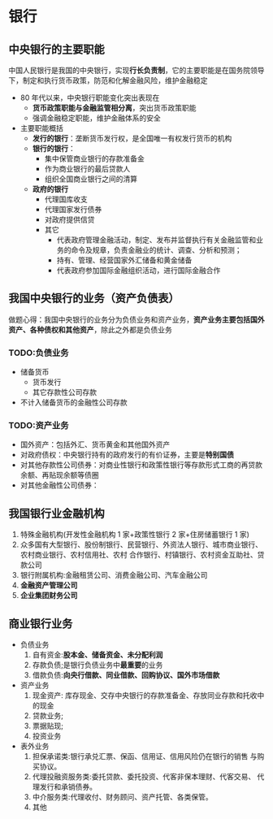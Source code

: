 # 银行

## 中央银行的主要职能

中国人民银行是我国的中央银行，实现**行长负责制**，它的主要职能是在国务院领导下，制定和执行货币政策，防范和化解金融风险，维护金融稳定

- 80 年代以来，中央银行职能变化突出表现在
  - **货币政策职能与金融监管相分离**，突出货币政策职能
  - 强调金融稳定职能，维护金融体系的安全
- 主要职能概括
  - **发行的银行**：垄断货币发行权，是全国唯一有权发行货币的机构
  - **银行的银行**：
    - 集中保管商业银行的存款准备金
    - 作为商业银行的最后贷款人
    - 组织全国商业银行之间的清算
  - **政府的银行**
    - 代理国库收支
    - 代理国家发行债券
    - 对政府提供信贷
    - 其它
      - 代表政府管理金融活动，制定、发布并监督执行有关金融监管和业务的命令及规章，负责金融业的统计、调查、分析和预测；
      - 持有、管理、经营国家外汇储备和黄金储备
      - 代表政府参加国际金融组织活动，进行国际金融合作

## 我国中央银行的业务（资产负债表）

做题心得：我国中央银行的业务分为负债业务和资产业务，**资产业务主要包括国外资产、各种债权和其他资产**，除此之外都是负债业务

### TODO:负债业务

- 储备货币
  - 货币发行
  - 其它存款性公司存款
- 不计入储备货币的金融性公司存款

### TODO:资产业务

- 国外资产：包括外汇、货币黄金和其他国外资产
- 对政府债权：中央银行持有的政府发行的有价证券，主要是**特别国债**
- 对其他存款性公司债券：对商业性银行和政策性银行等存款形式工商的再贷款余额、再贴现余额等债圈
- 对其他金融性公司债券：

## 我国银行业金融机构

1. 特殊金融机构(开发性金融机构 1 家+政策性银行 2 家+住房储蓄银行 1 家)
2. 众多国有大型银行、股份制银行、民营银行、外资法人银行、城市商业银行、农村商业银行、农村信用社、农村 合作银行、村镇银行、农村资金互助社、贷款公司
3. 银行附属机构:金融租赁公司、消费金融公司、汽车金融公司
4. **金融资产管理公司**
5. **企业集团财务公司**

## 商业银行业务

- 负债业务
  1. 自有资金:**股本金、储备资金、未分配利润**
  2. 存款负债;是银行负债业务中**最重要**的业务
  3. 借款负债:**向央行借款、同业借款、回购协议、国外市场借款**
- 资产业务
  1. 现金资产: 库存现金、交存中央银行的存款准备金、存放同业存款和托收中的现金
  2. 贷款业务;
  3. 票据贴现;
  4. 投资业务
- 表外业务
  1. 担保承诺类:银行承兑汇票、保函、信用证、信用风险仍在银行的销售 与购买协议。
  2. 代理投融资服务类:委托贷款、委托投资、代客非保本理财、代客交易、 代理发行和承销债券。
  3. 中介服务类:代理收付、财务顾问、资产托管、各类保管。
  4. 其他
